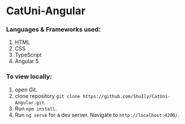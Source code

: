 # CatUni-Angular

### Languages & Frameworks used:
1. HTML
2. CSS
3. TypeScript
4. Angular 5

### To view locally:
1. open Git.
2. clone repository `git clone https://github.com/ShuIly/CatUni-Angular.git`.
4. Run `npm install`.
5. Run `ng serve` for a dev server. Navigate to `http://localhost:4200/`.
